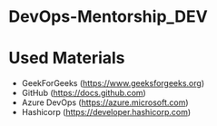 # DevOps-Mentorship_DEV

# Used Materials

- GeekForGeeks (https://www.geeksforgeeks.org)
- GitHub (https://docs.github.com)
- Azure DevOps (https://azure.microsoft.com)
- Hashicorp (https://developer.hashicorp.com)